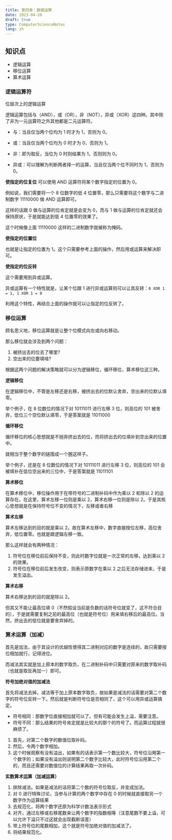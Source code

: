 ```yaml
---
title: 第四章：数据运算
date: 2023-04-26
draft: true
type: ComputerScienceNotes
lang: zh
---
```


## 知识点

- 逻辑运算
- 移位运算
- 算术运算

### 逻辑运算符

位层次上的逻辑运算

逻辑运算包括与（AND），或（OR），非（NOT），异或（XOR）这四种。其中除了非为一元运算符之外其他都是二元运算符。

- 与：当且仅当两个位均为 1 时才为 1，否则为 0。

- 或：当且仅当两个位均为 0 时才为 0，否则为 1。

- 非：即为取反，当位为 0 时则结果为 1，否则则为 0。

- 异或：可以理解为判断两者择一的运算，当且仅当两个位不同时为 1，否则为 0。

**使指定的位复位**
可以使用 AND 运算符将某个数字指定的位置为 0。

例如说，我们需要将一个 8 位数字的低 4 位置零，那么只需要将这个数字与二进制数字 11110000 做 AND 运算即可。

这样的话跟 0 做与运算的位肯定就是会变为 0，而与 1 做与运算的位肯定就还会保持原状，于是就能达到低 4 位置零的效果了。

这个时候像上面 11110000 这样的二进制数字就被称为掩码。

**使指定的位置位**

也就是让指定的位置为 1。这个只需要参考上面的操作，然后用或运算来解决即可。

**使指定的位反转**

这个需要用到异或运算。

异或运算有一个特性就是，让某个位跟 1 进行异或运算则可以让其反转：`0 XOR 1 = 1, 1 XOR 1 = 0`

利用这个特性，再结合上面的操作就可以让指定的位反转了。

### 移位运算

顾名思义地，移位运算就是让整个位模式向左或向右移动。

那么移位就会涉及到两个问题：

1. 被挤出去的位去了哪里?
2. 空出来的位要填啥?

根据这两个问题的解决策略就可以分为逻辑移位，循环移位，算术移位这三种。

**逻辑移位**

在逻辑移位中，不管是左移还是右移，被挤出去的位默认舍弃，空出来的位默认填零。

举个例子，在 8 位数位的情况下对 10111011 进行左移 3 位，则高位的 101 被舍弃，低位三个空位默认填零，于是答案就是 11011000

**循环移位**

循环移位的核心思想就是不抛弃挤出去的位，而将挤出去的位填补到空出来的位置中。

就相当于整个数字的链围成一个圈这样子。

举个例子，还是在 8 位数位的情况下对 10111011 进行左移 3 位，则高位的 101 会被填补在低位空出来的三位中，于是答案就是 11011101

**算术移位**

在算术移位中，移位操作用于在带符号的二进制补码中作为乘以 2 和除以 2 的运算存在。在这里，算术左移一位则是乘以 2，算术右移一位则是除以 2。于是其核心思想就是在保持符号位不变的情况下，左移或者右移

**算术左移**

算术左移达到的目的就是乘以 2。故在算术左移中，数字直接按位左移，高位舍弃，低位置零。也就是跟逻辑左移一致。

那么这样就会有两种情况：

1. 符号位在移位前后保持不变，则此时数字位就是一次正常的左移，达到乘以 2 的效果。
2. 符号位在移位前后发生改变，则表示原数字在乘以 2 之后无法存储进来，于是发生溢出。

**算术右移**

算术右移达到的目的就是除以 2。

但其又不能让最高位填 0（不然假设当前是负数的话符号位就变了，这不符合目的），于是就需要复制之前的最高位（也就是符号位）用来填右移后的最高位。当然，挤出去的低位就是要舍弃掉的。

### 算术运算（加减）

首先是加法，由于其设计的优越性使得其二进制对应的数字是连续的，故只需要按位相加就行，记得进位。

而减法其实就是加上原本的数字取负，在二进制补码中只需要对原来的数字取补码（也就是取反再加一）即可。

**符号加绝对值的加减法**

首先将减法去掉，减法等于加上原本数字取负，故如果是减法的话需要对第二个数字的符号位反转一下。然后就是判断符号位是否相同了，这个可以用异或运算搞定。

- 符号相同：那数字位直接相加就可以了。但有可能会发生上溢，需要注意。
- 符号不同：那么结果的符号肯定就是比较大的那个的符号了。而运算过程就很麻烦了。

1. 首先，对第二个数字的数值位取补码。
2. 然后，令两个数字相加。
3. 这个时候观察有没有溢出，如果有的话表示第一个数比较大，符号位沿用第一个数字的；如果没有溢出则说明第二个数字比较大，此时符号位沿用第二个的，而且还需要对数值位的计算结果再取一次补码。

**实数算术运算（加减运算）**

1. 排除减法。如果是减法的话将第二个数的符号位取反，并变成加法。
2. 对 0 进行特殊讨论，当参与计算的两个数字中存在 0 的时候就直接取另一个数字作为运算结果
3. 去规范化，将两个数字还原为科学计数法表示形式
4. 对齐，通过左移或右移尾数来让两个数字的指数相等（注意尾数不要上溢，可以允许下溢只不过这就会出现截断误差）
5. 带上符号位的尾数相加，这个就是符号加绝对值的加减法了。
6. 将结果规范化。
